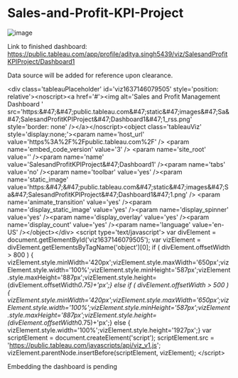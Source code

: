 # Sales-and-Profit-KPI-Project
![image](https://user-images.githubusercontent.com/28646386/192640464-03d7d762-c6d9-4d11-a2d9-7544b4bc5c31.png)

Link to finished dashboard: https://public.tableau.com/app/profile/aditya.singh5439/viz/SalesandProfitKPIProject/Dashboard1

Data source will be added for reference upon clearance.

&lt;div class='tableauPlaceholder' id='viz1637146079505' style='position: relative'>&lt;noscript>&lt;a href='#'>&lt;img alt='Sales and Profit Management Dashboard ' src='https:&amp;#47;&amp;#47;public.tableau.com&amp;#47;static&amp;#47;images&amp;#47;Sa&amp;#47;SalesandProfitKPIProject&amp;#47;Dashboard1&amp;#47;1_rss.png' style='border: none' />&lt;/a>&lt;/noscript>&lt;object class='tableauViz'  style='display:none;'>&lt;param name='host_url' value='https%3A%2F%2Fpublic.tableau.com%2F' /> &lt;param name='embed_code_version' value='3' /> &lt;param name='site_root' value='' />&lt;param name='name' value='SalesandProfitKPIProject&amp;#47;Dashboard1' />&lt;param name='tabs' value='no' />&lt;param name='toolbar' value='yes' />&lt;param name='static_image' value='https:&amp;#47;&amp;#47;public.tableau.com&amp;#47;static&amp;#47;images&amp;#47;Sa&amp;#47;SalesandProfitKPIProject&amp;#47;Dashboard1&amp;#47;1.png' /> &lt;param name='animate_transition' value='yes' />&lt;param name='display_static_image' value='yes' />&lt;param name='display_spinner' value='yes' />&lt;param name='display_overlay' value='yes' />&lt;param name='display_count' value='yes' />&lt;param name='language' value='en-US' />&lt;/object>&lt;/div>                &lt;script type='text/javascript'>                    var divElement = document.getElementById('viz1637146079505');                    var vizElement = divElement.getElementsByTagName('object')[0];                    if ( divElement.offsetWidth > 800 ) { vizElement.style.minWidth='420px';vizElement.style.maxWidth='650px';vizElement.style.width='100%';vizElement.style.minHeight='587px';vizElement.style.maxHeight='887px';vizElement.style.height=(divElement.offsetWidth*0.75)+'px';} else if ( divElement.offsetWidth > 500 ) { vizElement.style.minWidth='420px';vizElement.style.maxWidth='650px';vizElement.style.width='100%';vizElement.style.minHeight='587px';vizElement.style.maxHeight='887px';vizElement.style.height=(divElement.offsetWidth*0.75)+'px';} else { vizElement.style.width='100%';vizElement.style.height='1927px';}                     var scriptElement = document.createElement('script');                    scriptElement.src = 'https://public.tableau.com/javascripts/api/viz_v1.js';                    vizElement.parentNode.insertBefore(scriptElement, vizElement);                &lt;/script>

Embedding the dashboard is pending
